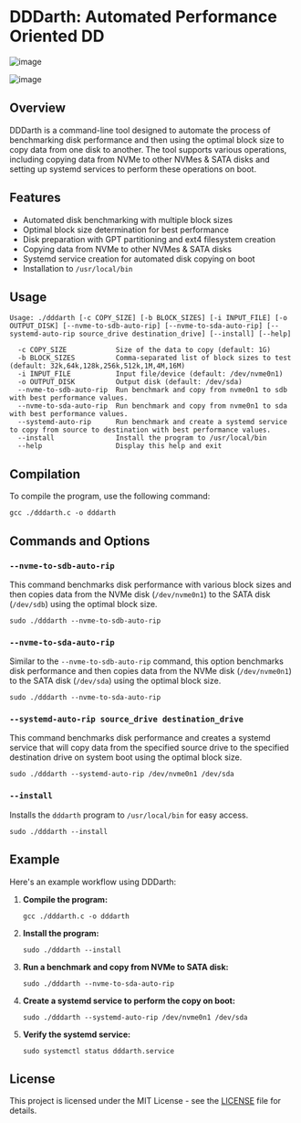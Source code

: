 # DDDarth: Automated Performance Oriented DD

![image](https://github.com/user-attachments/assets/28e16aad-0116-418d-a1a7-7bcf6670bf0e)

![image](https://github.com/user-attachments/assets/403b93b6-4c43-4a0f-b691-159749ec4ab3)

## Overview

DDDarth is a command-line tool designed to automate the process of benchmarking disk performance and then using the optimal block size to copy data from one disk to another. The tool supports various operations, including copying data from NVMe to other NVMes & SATA disks and setting up systemd services to perform these operations on boot.

## Features

- Automated disk benchmarking with multiple block sizes
- Optimal block size determination for best performance
- Disk preparation with GPT partitioning and ext4 filesystem creation
- Copying data from NVMe to other NVMes & SATA disks
- Systemd service creation for automated disk copying on boot
- Installation to `/usr/local/bin`

## Usage

```shell
Usage: ./dddarth [-c COPY_SIZE] [-b BLOCK_SIZES] [-i INPUT_FILE] [-o OUTPUT_DISK] [--nvme-to-sdb-auto-rip] [--nvme-to-sda-auto-rip] [--systemd-auto-rip source_drive destination_drive] [--install] [--help]

  -c COPY_SIZE            Size of the data to copy (default: 1G)
  -b BLOCK_SIZES          Comma-separated list of block sizes to test (default: 32k,64k,128k,256k,512k,1M,4M,16M)
  -i INPUT_FILE           Input file/device (default: /dev/nvme0n1)
  -o OUTPUT_DISK          Output disk (default: /dev/sda)
  --nvme-to-sdb-auto-rip  Run benchmark and copy from nvme0n1 to sdb with best performance values.
  --nvme-to-sda-auto-rip  Run benchmark and copy from nvme0n1 to sda with best performance values.
  --systemd-auto-rip      Run benchmark and create a systemd service to copy from source to destination with best performance values.
  --install               Install the program to /usr/local/bin
  --help                  Display this help and exit
```

## Compilation

To compile the program, use the following command:

```shell
gcc ./dddarth.c -o dddarth
```

## Commands and Options

### `--nvme-to-sdb-auto-rip`

This command benchmarks disk performance with various block sizes and then copies data from the NVMe disk (`/dev/nvme0n1`) to the SATA disk (`/dev/sdb`) using the optimal block size.

```shell
sudo ./dddarth --nvme-to-sdb-auto-rip
```

### `--nvme-to-sda-auto-rip`

Similar to the `--nvme-to-sdb-auto-rip` command, this option benchmarks disk performance and then copies data from the NVMe disk (`/dev/nvme0n1`) to the SATA disk (`/dev/sda`) using the optimal block size.

```shell
sudo ./dddarth --nvme-to-sda-auto-rip
```

### `--systemd-auto-rip source_drive destination_drive`

This command benchmarks disk performance and creates a systemd service that will copy data from the specified source drive to the specified destination drive on system boot using the optimal block size.

```shell
sudo ./dddarth --systemd-auto-rip /dev/nvme0n1 /dev/sda
```

### `--install`

Installs the `dddarth` program to `/usr/local/bin` for easy access.

```shell
sudo ./dddarth --install
```

## Example

Here's an example workflow using DDDarth:

1. **Compile the program:**

   ```shell
   gcc ./dddarth.c -o dddarth
   ```

2. **Install the program:**

   ```shell
   sudo ./dddarth --install
   ```

3. **Run a benchmark and copy from NVMe to SATA disk:**

   ```shell
   sudo ./dddarth --nvme-to-sda-auto-rip
   ```

4. **Create a systemd service to perform the copy on boot:**

   ```shell
   sudo ./dddarth --systemd-auto-rip /dev/nvme0n1 /dev/sda
   ```

5. **Verify the systemd service:**

   ```shell
   sudo systemctl status dddarth.service
   ```

## License

This project is licensed under the MIT License - see the [LICENSE](LICENSE) file for details.
